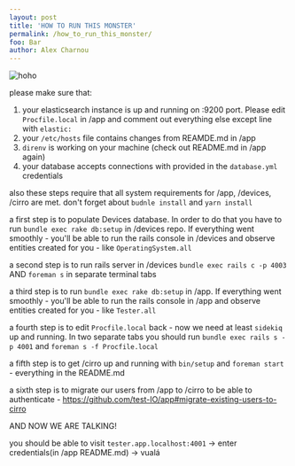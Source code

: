 ```yaml
---
layout: post
title: 'HOW TO RUN THIS MONSTER'
permalink: /how_to_run_this_monster/
foo: Bar
author: Alex Charnou
---
```


![hoho](https://thumbs.gfycat.com/DiligentWellmadeAustraliansilkyterrier-size_restricted.gif)

please make sure that:
1. your elasticsearch instance is up and running on :9200 port. Please edit `Procfile.local` in /app and comment out everything else except line with `elastic:`
2. your `/etc/hosts` file contains changes from REAMDE.md in /app
3. `direnv` is working on your machine (check out README.md in /app again)
4. your database accepts connections with provided in the `database.yml` credentials

also these steps require that all system requirements for /app, /devices, /cirro are met. don't forget about `budnle install` and `yarn install`

a first step is to populate Devices database. In order to do that you have to run
`bundle exec rake db:setup` in /devices repo. If everything went smoothly - you'll be able to run the rails console in /devices and observe entities created for you - like `OperatingSystem.all`

a second step is to run rails server in /devices `bundle exec rails c -p 4003` AND `foreman s` in separate terminal tabs

a third step is to run `bundle exec rake db:setup` in /app. If everything went smoothly - you'll be able to run the rails console in /app and observe entities created for you - like `Tester.all`

a fourth step is to edit `Procfile.local` back - now we need at least `sidekiq` up and running. In two separate tabs you should run `bundle exec rails s -p 4001` and `foreman s -f Procfile.local`

a fifth step is to get /cirro up and running with `bin/setup` and `foreman start` - everything in the README.md

a sixth step is to migrate our users from /app to /cirro to be able to authenticate - https://github.com/test-IO/app#migrate-existing-users-to-cirro

AND NOW WE ARE TALKING!

you should be able to visit `tester.app.localhost:4001` -> enter credentials(in /app README.md) -> vualá
